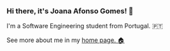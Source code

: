 ### Hi there, it's Joana Afonso Gomes! 👋

I'm a Software Engineering student from Portugal. 🇵🇹

See more about me in my [home page. 🏠](https://joanafonsogomes.github.io/home/)

